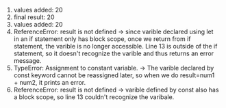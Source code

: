 1. values added: 20
2. final result: 20
3. values added: 20
4. ReferenceError: result is not defined -> since varible declared using let in an if statement only has block scope, once we return from if statement, the varible is no longer accessible. Line 13 is outside of the if statement, so it doesn't recognize the varible and thus returns an error message.
5. TypeError: Assignment to constant variable. -> The varible declared by const keyword cannot be reassigned later, so when we do result=num1 + num2, it prints an error.
6. ReferenceError: result is not defined -> varible defined by const also has a block scope, so line 13 couldn't recognize the varibale.